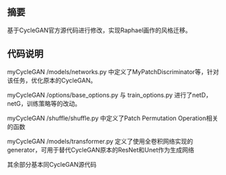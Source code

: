 ## 摘要

基于CycleGAN官方源代码进行修改，实现Raphael画作的风格迁移。


## 代码说明

myCycleGAN /models/networks.py 中定义了MyPatchDiscriminator等，针对该任务，优化原本的CycleGAN。

myCycleGAN /options/base_options.py 与 train_options.py 进行了netD，netG，训练策略等的改动。

myCycleGAN /shuffle/shuffle.py 中定义了Patch Permutation Operation相关的函数

myCycleGAN /models/transformer.py 定义了使用全卷积网络实现的generator，可用于替代CycleGAN原本的ResNet和Unet作为生成网络

其余部分基本同CycleGAN源代码


